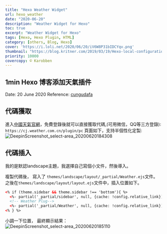 ```yaml
---
title: "Hexo Weather Widget"
url: hexo_weather
date: "2020-06-20"
description: "Weather Widget for Hexo"
toc: true
excerpt: "Weather Widget for Hexo"
tags: [Hexo, Hexo Plugin, HTML]
category: [others, Blog, Hexo]
cover: 'https://i.loli.net/2020/06/20/iV6W8P31bIDCYqv.png'
thumbnail: "https://blog.kritner.com/2019/03/19/Hexo-local-configuration/hexo-logo-avatar.png"
priority: 10000
covercopy: © Karobben
---
```

## 1min Hexo 博客添加天氣插件

Date: 20 June 2020
Reference: [cungudafa](https://blog.csdn.net/cungudafa/article/details/104312892)

## 代碼獲取

進入[中國天氣官網](https://cj.weather.com.cn)，免費登錄後就可以直接獲取代碼,(可用微信，QQ等三方登錄): `https://cj.weather.com.cn/plugin/pc`
頁面如下，支持半個性化定製:
![DeepinScreenshot_select-area_20200620184308](https://i.loli.net/2020/06/20/lzYDUXoNb1erqRB.png)

## 代碼插入

我的是默認landscape主題，我選擇自己寫個小文件，然後導入。

複製代碼後， 寫入了 `themes/landscape/layout/_partial/Weather.ejs`文件。
之後在`themes/landscape/layout/layout.ejs`文件中，插入位置如下。
```html
<% if (theme.sidebar && theme.sidebar !== 'bottom'){ %>
  <%- partial('_partial/sidebar', null, {cache: !config.relative_link}) %>
  <!-- Weather Plug-->
  <%- partial('_partial/Weather', null, {cache: !config.relative_link}) %>
<% } %>
```
小調一下位置， 最終顯示結果：
![DeepinScreenshot_select-area_20200620185110](https://i.loli.net/2020/06/20/iV6W8P31bIDCYqv.png)
